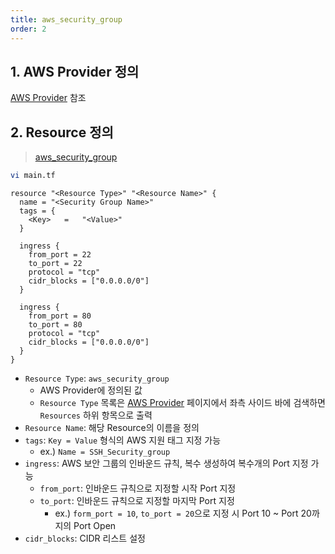```yaml
---
title: aws_security_group
order: 2
---
```


## 1. AWS Provider 정의

 [AWS Provider](https://kim-dongoh.github.io/terraform/provider/aws/) 참조



## 2. Resource 정의

> [aws_security_group](https://registry.terraform.io/providers/hashicorp/aws/latest/docs/resources/security_group)

```bash
vi main.tf
```

```hcl
resource "<Resource Type>" "<Resource Name>" {
  name = "<Security Group Name>"
  tags = {
  	<Key>	=	"<Value>"
  }
  
  ingress {
    from_port = 22
    to_port = 22
    protocol = "tcp"
    cidr_blocks = ["0.0.0.0/0"]
  }
  
  ingress {
    from_port = 80
    to_port = 80
    protocol = "tcp"
    cidr_blocks = ["0.0.0.0/0"]
  }
}
```

* `Resource Type`: `aws_security_group`
  * AWS Provider에 정의된 값
  * `Resource Type` 목록은 [AWS Provider](https://registry.terraform.io/providers/hashicorp/aws/latest/docs) 페이지에서 좌측 사이드 바에 검색하면 `Resources` 하위 항목으로 출력
* `Resource Name`: 해당 Resource의 이름을 정의
* `tags`: `Key = Value` 형식의 AWS 지원 태그 지정 가능
  * ex.) `Name = SSH_Security_group`
* `ingress`: AWS 보안 그룹의 인바운드 규칙, 복수 생성하여 복수개의 Port 지정 가능
  * `from_port`: 인바운드 규칙으로 지정할 시작 Port 지정
  * `to_port`: 인바운드 규칙으로 지정할 마지막 Port 지정
    * ex.) `form_port = 10`, `to_port = 20`으로 지정 시 Port 10 ~ Port 20까지의 Port Open
* `cidr_blocks`: CIDR 리스트 설정
